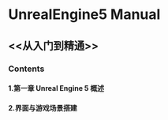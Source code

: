 # UnrealEngine5 Manual

## <<从入门到精通>>

### Contents

#### 1.第一章 Unreal Engine 5 概述

#### 2.界面与游戏场景搭建